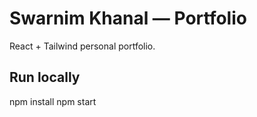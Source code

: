 # Swarnim Khanal — Portfolio
React + Tailwind personal portfolio.

## Run locally
npm install
npm start
